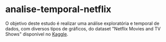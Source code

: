 # analise-temporal-netflix

O objetivo deste estudo é realizar uma análise exploratória e temporal de dados, com diversos tipos de gráficos, do dataset "Netflix Movies and TV Shows" disponível no [Kaggle](https://www.kaggle.com/datasets/shivamb/netflix-shows).
